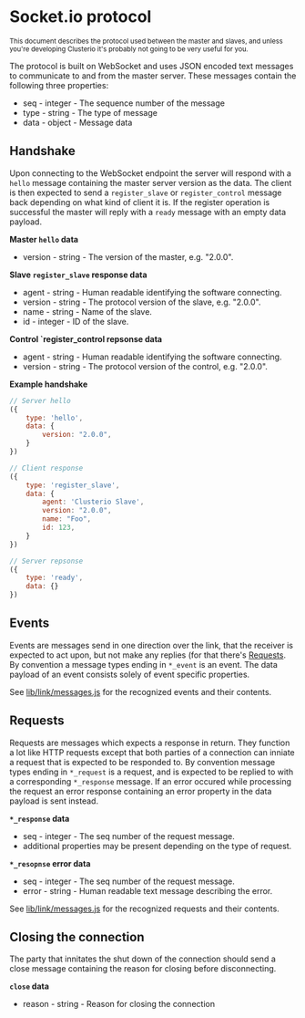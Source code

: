 Socket.io protocol
==================

<sub>This document describes the protocol used between the master and
slaves, and unless you're developing Clusterio it's probably not going
to be very useful for you.</sub>

The protocol is built on WebSocket and uses JSON encoded text messages
to communicate to and from the master server.  These messages contain
the following three properties:
- seq - integer - The sequence number of the message
- type - string - The type of message
- data - object - Message data


Handshake
---------

Upon connecting to the WebSocket endpoint the server will respond with a
`hello` message containing the master server version as the data.  The
client is then expected to send a `register_slave` or `register_control`
message back depending on what kind of client it is.  If the register
operation is successful the master will reply with a `ready` message
with an empty data payload.

**Master `hello` data**

- version - string - The version of the master, e.g. "2.0.0".

**Slave `register_slave` response data**

- agent - string - Human readable identifying the software connecting.
- version - string - The protocol version of the slave, e.g. "2.0.0".
- name - string - Name of the slave.
- id - integer - ID of the slave.

**Control `register_control repsonse data**

- agent - string - Human readable identifying the software connecting.
- version - string - The protocol version of the control, e.g. "2.0.0".

**Example handshake**
```js
// Server hello
({
    type: 'hello',
    data: {
        version: "2.0.0",
    }
})

// Client response
({
    type: 'register_slave',
    data: {
        agent: 'Clusterio Slave',
        version: "2.0.0",
        name: "Foo",
        id: 123,
    }
})

// Server repsonse
({
    type: 'ready',
    data: {}
})
```


Events
------

Events are messages send in one direction over the link, that the
receiver is expected to act upon, but not make any replies (for that
there's [Requests](#requests).  By convention a message types ending in
`*_event` is an event.  The data payload of an event consists solely of
event specific properties.

See [lib/link/messages.js](lib/link/messages.js) for the recognized
events and their contents.


Requests
--------

Requests are messages which expects a response in return.  They function
a lot like HTTP requests except that both parties of a connection can
inniate a request that is expected to be responded to.  By convention
message types ending in `*_request` is a request, and is expected to be
replied to with a corresponding `*_response` message.  If an error
occured while processing the request an error response containing an
error property in the data payload is sent instead.

**`*_response` data**

- seq - integer - The seq number of the request message.
- additional properties may be present depending on the type of request.

**`*_resopnse` error data**
- seq - integer - The seq number of the request message.
- error - string - Human readable text message describing the error.

See [lib/link/messages.js](lib/link/messages.js) for the recognized
requests and their contents.


Closing the connection
----------------------

The party that innitates the shut down of the connection should send a
close message containing the reason for closing before disconnecting.

**`close` data**

- reason - string - Reason for closing the connection
